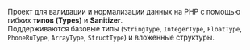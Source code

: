 Проект для валидации и нормализации данных на PHP с помощью гибких **типов (Types)** и **Sanitizer**.  
Поддерживаются базовые типы (`StringType`, `IntegerType`, `FloatType`, `PhoneRuType`, `ArrayType`, `StructType`) и вложенные структуры.
